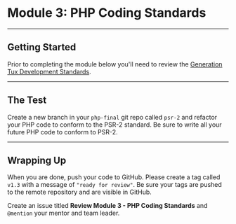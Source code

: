 # Module 3: PHP Coding Standards

***

## Getting Started

Prior to completing the module below you'll need to review the [Generation Tux Development Standards](development-standards.md).

***

## The Test

Create a new branch in your `php-final` git repo called `psr-2` and refactor your PHP code to conform to the PSR-2 standard. Be sure to write all your future PHP code to conform to PSR-2.

***

## Wrapping Up

When you are done, push your code to GitHub. Please create a tag called `v1.3` with a message of `"ready for review"`. Be sure your tags are pushed to the remote repository and are visible in GitHub.

Create an issue titled **Review Module 3 - PHP Coding Standards** and `@mention` your mentor and team leader.
